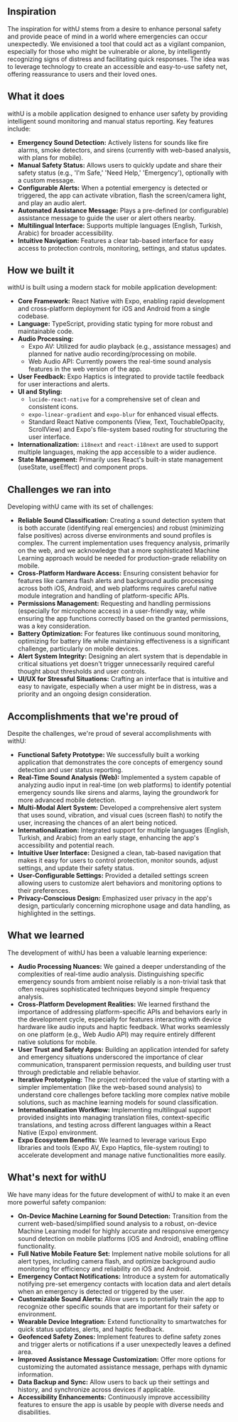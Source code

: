 ## Inspiration

The inspiration for withU stems from a desire to enhance personal safety and provide peace of mind in a world where emergencies can occur unexpectedly. We envisioned a tool that could act as a vigilant companion, especially for those who might be vulnerable or alone, by intelligently recognizing signs of distress and facilitating quick responses. The idea was to leverage technology to create an accessible and easy-to-use safety net, offering reassurance to users and their loved ones.

## What it does

withU is a mobile application designed to enhance user safety by providing intelligent sound monitoring and manual status reporting. Key features include:
- **Emergency Sound Detection:** Actively listens for sounds like fire alarms, smoke detectors, and sirens (currently with web-based analysis, with plans for mobile).
- **Manual Safety Status:** Allows users to quickly update and share their safety status (e.g., 'I'm Safe,' 'Need Help,' 'Emergency'), optionally with a custom message.
- **Configurable Alerts:** When a potential emergency is detected or triggered, the app can activate vibration, flash the screen/camera light, and play an audio alert.
- **Automated Assistance Message:** Plays a pre-defined (or configurable) assistance message to guide the user or alert others nearby.
- **Multilingual Interface:** Supports multiple languages (English, Turkish, Arabic) for broader accessibility.
- **Intuitive Navigation:** Features a clear tab-based interface for easy access to protection controls, monitoring, settings, and status updates.

## How we built it

withU is built using a modern stack for mobile application development:
- **Core Framework:** React Native with Expo, enabling rapid development and cross-platform deployment for iOS and Android from a single codebase.
- **Language:** TypeScript, providing static typing for more robust and maintainable code.
- **Audio Processing:**
    - Expo AV: Utilized for audio playback (e.g., assistance messages) and planned for native audio recording/processing on mobile.
    - Web Audio API: Currently powers the real-time sound analysis features in the web version of the app.
- **User Feedback:** Expo Haptics is integrated to provide tactile feedback for user interactions and alerts.
- **UI and Styling:**
    - `lucide-react-native` for a comprehensive set of clean and consistent icons.
    - `expo-linear-gradient` and `expo-blur` for enhanced visual effects.
    - Standard React Native components (View, Text, TouchableOpacity, ScrollView) and Expo's file-system based routing for structuring the user interface.
- **Internationalization:** `i18next` and `react-i18next` are used to support multiple languages, making the app accessible to a wider audience.
- **State Management:** Primarily uses React's built-in state management (useState, useEffect) and component props.

## Challenges we ran into

Developing withU came with its set of challenges:
- **Reliable Sound Classification:** Creating a sound detection system that is both accurate (identifying real emergencies) and robust (minimizing false positives) across diverse environments and sound profiles is complex. The current implementation uses frequency analysis, primarily on the web, and we acknowledge that a more sophisticated Machine Learning approach would be needed for production-grade reliability on mobile.
- **Cross-Platform Hardware Access:** Ensuring consistent behavior for features like camera flash alerts and background audio processing across both iOS, Android, and web platforms requires careful native module integration and handling of platform-specific APIs.
- **Permissions Management:** Requesting and handling permissions (especially for microphone access) in a user-friendly way, while ensuring the app functions correctly based on the granted permissions, was a key consideration.
- **Battery Optimization:** For features like continuous sound monitoring, optimizing for battery life while maintaining effectiveness is a significant challenge, particularly on mobile devices.
- **Alert System Integrity:** Designing an alert system that is dependable in critical situations yet doesn't trigger unnecessarily required careful thought about thresholds and user controls.
- **UI/UX for Stressful Situations:** Crafting an interface that is intuitive and easy to navigate, especially when a user might be in distress, was a priority and an ongoing design consideration.

## Accomplishments that we're proud of

Despite the challenges, we're proud of several accomplishments with withU:
- **Functional Safety Prototype:** We successfully built a working application that demonstrates the core concepts of emergency sound detection and user status reporting.
- **Real-Time Sound Analysis (Web):** Implemented a system capable of analyzing audio input in real-time (on web platforms) to identify potential emergency sounds like sirens and alarms, laying the groundwork for more advanced mobile detection.
- **Multi-Modal Alert System:** Developed a comprehensive alert system that uses sound, vibration, and visual cues (screen flash) to notify the user, increasing the chances of an alert being noticed.
- **Internationalization:** Integrated support for multiple languages (English, Turkish, and Arabic) from an early stage, enhancing the app's accessibility and potential reach.
- **Intuitive User Interface:** Designed a clean, tab-based navigation that makes it easy for users to control protection, monitor sounds, adjust settings, and update their safety status.
- **User-Configurable Settings:** Provided a detailed settings screen allowing users to customize alert behaviors and monitoring options to their preferences.
- **Privacy-Conscious Design:** Emphasized user privacy in the app's design, particularly concerning microphone usage and data handling, as highlighted in the settings.

## What we learned

The development of withU has been a valuable learning experience:
- **Audio Processing Nuances:** We gained a deeper understanding of the complexities of real-time audio analysis. Distinguishing specific emergency sounds from ambient noise reliably is a non-trivial task that often requires sophisticated techniques beyond simple frequency analysis.
- **Cross-Platform Development Realities:** We learned firsthand the importance of addressing platform-specific APIs and behaviors early in the development cycle, especially for features interacting with device hardware like audio inputs and haptic feedback. What works seamlessly on one platform (e.g., Web Audio API) may require entirely different native solutions for mobile.
- **User Trust and Safety Apps:** Building an application intended for safety and emergency situations underscored the importance of clear communication, transparent permission requests, and building user trust through predictable and reliable behavior.
- **Iterative Prototyping:** The project reinforced the value of starting with a simpler implementation (like the web-based sound analysis) to understand core challenges before tackling more complex native mobile solutions, such as machine learning models for sound classification.
- **Internationalization Workflow:** Implementing multilingual support provided insights into managing translation files, context-specific translations, and testing across different languages within a React Native (Expo) environment.
- **Expo Ecosystem Benefits:** We learned to leverage various Expo libraries and tools (Expo AV, Expo Haptics, file-system routing) to accelerate development and manage native functionalities more easily.

## What's next for withU

We have many ideas for the future development of withU to make it an even more powerful safety companion:
- **On-Device Machine Learning for Sound Detection:** Transition from the current web-based/simplified sound analysis to a robust, on-device Machine Learning model for highly accurate and responsive emergency sound detection on mobile platforms (iOS and Android), enabling offline functionality.
- **Full Native Mobile Feature Set:** Implement native mobile solutions for all alert types, including camera flash, and optimize background audio monitoring for efficiency and reliability on iOS and Android.
- **Emergency Contact Notifications:** Introduce a system for automatically notifying pre-set emergency contacts with location data and alert details when an emergency is detected or triggered by the user.
- **Customizable Sound Alerts:** Allow users to potentially train the app to recognize other specific sounds that are important for their safety or environment.
- **Wearable Device Integration:** Extend functionality to smartwatches for quick status updates, alerts, and haptic feedback.
- **Geofenced Safety Zones:** Implement features to define safety zones and trigger alerts or notifications if a user unexpectedly leaves a defined area.
- **Improved Assistance Message Customization:** Offer more options for customizing the automated assistance message, perhaps with dynamic information.
- **Data Backup and Sync:** Allow users to back up their settings and history, and synchronize across devices if applicable.
- **Accessibility Enhancements:** Continuously improve accessibility features to ensure the app is usable by people with diverse needs and disabilities.
